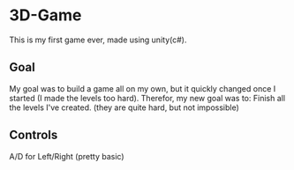 # 3D-Game
 
This is my first game ever, made using unity(c#). 

## Goal

My goal was to build a game all on my own, but it quickly changed once I started (I made the levels too hard).
Therefor, my new goal was to:
Finish all the levels I've created. (they are quite hard, but not impossible)

## Controls

A/D for Left/Right
(pretty basic)
